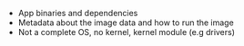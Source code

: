 - App binaries and dependencies
- Metadata about the image data and how to run the image
- Not a complete OS, no kernel, kernel module (e.g drivers)